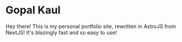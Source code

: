 # Gopal Kaul

Hey there! This is my personal portfolio site, rewritten in AstroJS from NextJS!
It's blazingly fast and so easy to use!
